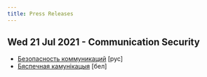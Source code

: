 ```yaml
---
title: Press Releases
---
```


## Wed 21 Jul 2021 - Communication Security

- [Безопасность коммуникаций](/press-release/2021-07-21-communication-security-ru.html) [рус] 
- [Бяспечная камунікацыя](/press-release/2021-07-21-communication-security-by.html) [бел]

